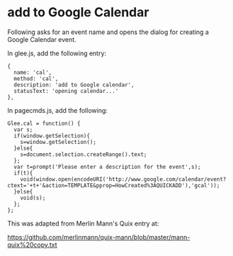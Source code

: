 # add to Google Calendar

Following asks for an event name and opens the dialog for creating a Google Calendar event.

In glee.js, add the following entry:

    {
      name: 'cal',
      method: 'cal',
      description: 'add to Google calendar',
      statusText: 'opening calendar...'
    },

In pagecmds.js, add the following:

    Glee.cal = function() {
      var s;
      if(window.getSelection){
        s=window.getSelection();
      }else{
        s=document.selection.createRange().text;
      };
      var t=prompt('Please enter a description for the event',s);
      if(t){
        void(window.open(encodeURI('http://www.google.com/calendar/event?ctext='+t+'&action=TEMPLATE&pprop=HowCreated%3AQUICKADD'),'gcal'));
      }else{
        void(s);
      }; 
    };
  
  
This was adapted from Merlin Mann's Quix entry at:
  
  https://github.com/merlinmann/quix-mann/blob/master/mann-quix%20copy.txt
